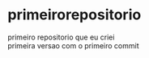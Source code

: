 # primeirorepositorio
 primeiro repositorio que eu criei
 <br>
 primeira versao com o primeiro commit
